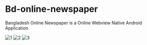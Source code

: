 # Bd-online-newspaper
Bangladesh Online Newspaper is a Online Webview Native Android Application

![1](https://user-images.githubusercontent.com/54646649/148027907-264f7003-a35f-4129-b004-9f12f6416b43.jpeg)
![2](https://user-images.githubusercontent.com/54646649/148027913-337ed3ee-8837-4930-9b78-5b05087fedf0.jpeg)
![3](https://user-images.githubusercontent.com/54646649/148027918-2553fc5c-6044-4d62-b1b5-e53d494d5b18.jpeg)

